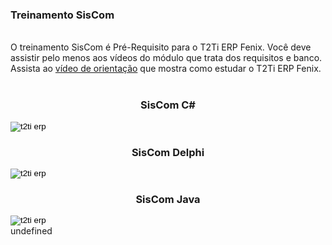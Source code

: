 <html>
  <div class="bloco">
    <div class="titulo_bloco" id="inscricao">
      <h3>Treinamento SisCom</h3>
    </div>
    <br /> O treinamento SisCom é Pré-Requisito para o T2Ti ERP Fenix. Você deve assistir pelo menos aos vídeos do módulo que trata dos requisitos e banco. Assista ao <a href="https://t2ti.com/erp3/videos/#video_orientacao">vídeo de orientação</a> que mostra como estudar o T2Ti ERP Fenix. <br />
    <br />
    <div class="row">
      <div class="col-md-4">
        <h3 style="text-align: center;">SisCom C#</h3>
        <a href="https://t2ti.com/curso/video/csharp/siscom-netcore/">
          <input type="image" class="center-block img-responsive img-circle" style="max-width: 200px;" src="https://t2ti.com/images/siscom-netcore/siscom-netcore-capa.jpg" name="submit" alt="t2ti erp" />
        </a>
      </div>
      <div class="col-md-4">
        <h3 style="text-align: center;">SisCom Delphi</h3>
        <a href="https://t2ti.com/curso/video/delphi/siscom-fmx/">
          <input type="image" class="center-block img-responsive img-circle" style="max-width: 200px;" src="https://t2ti.com/images/siscom-fmx/siscom-fmx-capa.png" name="submit" alt="t2ti erp" />
        </a>
        </form>
      </div>
      <div class="col-md-4">
        <h3 style="text-align: center;">SisCom Java</h3>
        <a href="https://t2ti.com/curso/video/java/siscom-spring/">
          <input type="image" class="center-block img-responsive img-circle" style="max-width: 200px;" src="https://t2ti.com/images/siscom-spring/siscom-spring-capa.jpg" name="submit" alt="t2ti erp" />
        </a>
      </div>
    </div>
  </div>undefined
</html>
